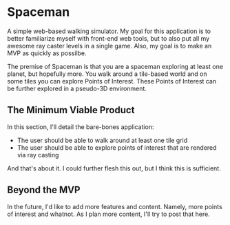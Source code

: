 # Spaceman
A simple web-based walking simulator. My goal for this application is to better familiarize
myself with front-end web tools, but to also put all my awesome ray caster levels in a single
game. Also, my goal is to make an MVP as quickly as possilbe.

The premise of Spaceman is that you are a spaceman exploring at least one planet, but hopefully more.
You walk around a tile-based world and on some tiles you can explore Points of Interest. These Points
of Interest can be further explored in a pseudo-3D environment.

## The Minimum Viable Product
In this section, I'll detail the bare-bones application:

* The user should be able to walk around at least one tile grid
* The user should be able to explore points of interest that are rendered via ray casting

And that's about it. I could further flesh this out, but I think this is sufficient.

## Beyond the MVP
In the future, I'd like to add more features and content. Namely, more points of interest
and whatnot. As I plan more content, I'll try to post that here.
